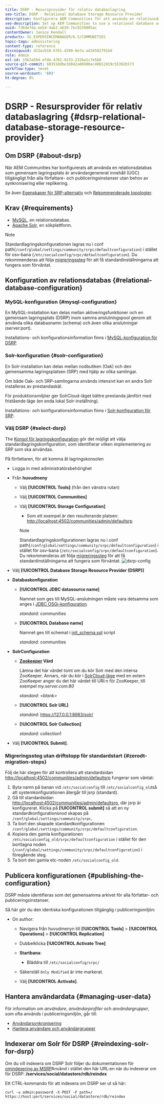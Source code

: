 ```yaml
---
title: DSRP - Resursprovider för relativ databaslagring
seo-title: DSRP - Relational Database Storage Resource Provider
description: Konfigurera AEM Communities för att använda en relationsdatabas som gemensam lagringsplats
seo-description: Set up AEM Communities to use a relational database as its common store
uuid: f364e7da-ee54-4ab2-a630-7ec9239005ac
contentOwner: Janice Kendall
products: SG_EXPERIENCEMANAGER/6.5/COMMUNITIES
topic-tags: administering
content-type: reference
discoiquuid: d23acb18-6761-4290-9e7a-a434582791bd
role: Admin
exl-id: 15b3a594-efde-4702-9233-232ba1c7e5b0
source-git-commit: 603518dbe3d842a08900ac40651919c55392b573
workflow-type: tm+mt
source-wordcount: '603'
ht-degree: 0%

---
```


# DSRP - Resursprovider för relativ databaslagring {#dsrp-relational-database-storage-resource-provider}

## Om DSRP {#about-dsrp}

När AEM Communities har konfigurerats att använda en relationsdatabas som gemensam lagringsplats är användargenererat innehåll (UGC) tillgängligt från alla författare- och publiceringsinstanser utan behov av synkronisering eller replikering.

Se även [Egenskaper för SRP-alternativ](working-with-srp.md#characteristics-of-srp-options) och [Rekommenderade topologier](topologies.md).

## Krav {#requirements}

* [MySQL](#mysql-configuration), en relationsdatabas.
* [Apache Solr](#solr-configuration), en sökplattform.

>[!NOTE]
>
>Standardlagringskonfigurationen lagras nu i conf path(`/conf/global/settings/community/srpc/defaultconfiguration`) i stället för osv-bana (`/etc/socialconfig/srpc/defaultconfiguration`). Du rekommenderas att följa [migreringssteg](#zerodt-migration-steps) för att få standardinställningarna att fungera som förväntat.

## Konfiguration av relationsdatabas {#relational-database-configuration}

### MySQL-konfiguration {#mysql-configuration}

En MySQL-installation kan delas mellan aktiveringsfunktioner och en gemensam lagringsplats (DSRP) inom samma anslutningspool genom att använda olika databasnamn (schema) och även olika anslutningar (server:port).

Installations- och konfigurationsinformation finns i [MySQL-konfiguration för DSRP](dsrp-mysql.md).

### Solr-konfiguration {#solr-configuration}

En Solr-installation kan delas mellan nodbutiken (Oak) och den gemensamma lagringsplatsen (SRP) med hjälp av olika samlingar.

Om både Oak- och SRP-samlingarna används intensivt kan en andra Solr installeras av prestandaskäl.

För produktionsmiljöer ger SolrCloud-läget bättre prestanda jämfört med fristående läge (en enda lokal Solr-inställning).

Installations- och konfigurationsinformation finns i [Solr-konfiguration för SRP](solr.md).

### Välj DSRP {#select-dsrp}

The [Konsol för lagringskonfiguration](srp-config.md) gör det möjligt att välja standardlagringskonfiguration, som identifierar vilken implementering av SRP som ska användas.

På författaren, för att komma åt lagringskonsolen

* Logga in med administratörsbehörighet
* Från **huvudmeny**

   * Välj **[!UICONTROL Tools]** (från den vänstra rutan)
   * Välj **[!UICONTROL Communities]**
   * Välj **[!UICONTROL Storage Configuration]**

      * Som ett exempel är den resulterande platsen: [http://localhost:4502/communities/admin/defaultsrp](http://localhost:4502/communities/admin/defaultsrp)
      >[!NOTE]
      >
      >Standardlagringskonfigurationen lagras nu i conf path(`/conf/global/settings/community/srpc/defaultconfiguration`) i stället för osv-bana (`/etc/socialconfig/srpc/defaultconfiguration`). Du rekommenderas att följa [migreringssteg](#zerodt-migration-steps) för att få standardinställningarna att fungera som förväntat.
   ![dsrp-config](assets/dsrp-config.png)

* Välj **[!UICONTROL Database Storage Resource Provider (DSRP)]**
* **Databaskonfiguration**

   * **[!UICONTROL JDBC datasource name]**

      Namnet som ges till MySQL-anslutningen måste vara detsamma som anges i [JDBC OSGi-konfiguration](dsrp-mysql.md#configurejdbcconnections)

      *standard*: communities

   * **[!UICONTROL Database name]**

      Namnet ges till schemat i [init_schema.sql](dsrp-mysql.md#obtain-the-sql-script) script

      *standard*: communities

* **SolrConfiguration**

   * **[Zookeeper](https://cwiki.apache.org/confluence/display/solr/Using+ZooKeeper+to+Manage+Configuration+Files) Värd**

      Lämna det här värdet tomt om du kör Solr med den interna ZooKeeper. Annars, när du kör i [SolrCloud-läge](solr.md#solrcloud-mode) med en extern ZooKeeper anger du det här värdet till URI:n för ZooKeeper, till exempel *my.server.com:80*

      *standard*: *&lt;blank>*

   * **[!UICONTROL Solr URL]**

      *standard*: https://127.0.0.1:8983/solr/

   * **[!UICONTROL Solr Collection]**

      *standard*: collection1

* Välj **[!UICONTROL Submit]**.

### Migreringssteg utan driftstopp för standardstart {#zerodt-migration-steps}

Följ de här stegen för att kontrollera att standardsidan [http://localhost:4502/communities/admin/defaultsrp](http://localhost:4502/communities/admin/defaultsrp) fungerar som väntat:

1. Byta namn på banan vid `/etc/socialconfig` till `/etc/socialconfig_old`så att systemkonfigurationen återgår till jsrp (standard).
1. Gå till standardsidan [http://localhost:4502/communities/admin/defaultsrp](http://localhost:4502/communities/admin/defaultsrp), där jsrp är konfigurerat. Klicka på **[!UICONTROL submit]** så att en ny standardkonfigurationsnod skapas på `/conf/global/settings/community/srpc`.
1. Ta bort den skapade standardkonfigurationen `/conf/global/settings/community/srpc/defaultconfiguration`.
1. Kopiera den gamla konfigurationen `/etc/socialconfig_old/srpc/defaultconfiguration` i stället för den borttagna noden (`/conf/global/settings/community/srpc/defaultconfiguration`) i föregående steg.
1. Ta bort den gamla etc-noden `/etc/socialconfig_old`.

## Publicera konfigurationen {#publishing-the-configuration}

DSRP måste identifieras som det gemensamma arkivet för alla författar- och publiceringsinstanser.

Så här gör du den identiska konfigurationen tillgänglig i publiceringsmiljön:

* On author:

   * Navigera från huvudmenyn till **[!UICONTROL Tools]** > **[!UICONTROL Operations]** > **[!UICONTROL Replication]**
   * Dubbelklicka **[!UICONTROL Activate Tree]**
   * **Startbana**:

      * Bläddra till `/etc/socialconfig/srpc/`
   * Säkerställ `Only Modified` är inte markerat.
   * Välj **[!UICONTROL Activate]**.


## Hantera användardata {#managing-user-data}

För information om *användare*, *användarprofiler* och *användargrupper*, som ofta används i publiceringsmiljön, går till:

* [Användarsynkronisering](sync.md)
* [Hantera användare och användargrupper](users.md)

## Indexerar om Solr för DSRP {#reindexing-solr-for-dsrp}

Om du vill indexera om DSRP Solr följer du dokumentationen för [omindexering av MSRP](msrp.md#msrp-reindex-tool)Använd i stället den här URL:en när du indexerar om för DSRP: **/services/social/datastore/rdb/reindex**

Ett CTRL-kommando för att indexera om DSRP ser ut så här:

```shell
curl -u admin:password -X POST -F path=/ https://host:port/services/social/datastore/rdb/reindex
```
